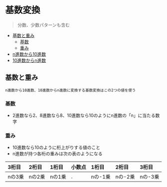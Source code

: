 # 基数変換
> 分数、少数パターンも含む


- [基数と重み](#基数と重み)
  - [基数](#基数)
  - [重み](#重み)
- [n進数から10進数](#n進数から10進数)
- [10進数からn進数](#10進数からn進数)

## 基数と重み
```
n進数から10進数、10進数からn進数に変換する基数変換はこの2つの値を使う
```

### 基数
- 2進数なら2、8進数なら8、10進数なら10のようにn進数の「n」に当たる数字
  
### 重み
- 10進数なら10のように桁上がりする値のこと
- n進数が持つ各桁の重みは次の表のようになる

| 3桁目 | 2桁目 | 1桁目 | 小数点 | 1桁目 | 2桁目 | 3桁目 |
|:------|:------|:------|:-------|:------|:------|:------|
| nの3乗| nの2乗| nの1乗| .      |nの-1乗|nの-2乗|nの-3乗|


